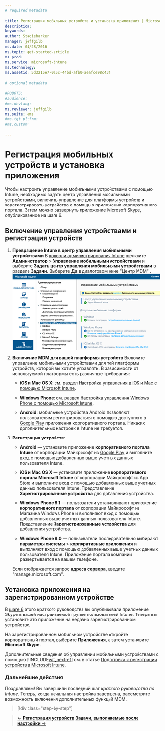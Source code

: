```yaml
---
# required metadata

title: Регистрация мобильных устройств и установка приложения | Microsoft Intune
description:
keywords:
author: Staciebarker
manager: jeffgilb
ms.date: 04/28/2016
ms.topic: get-started-article
ms.prod:
ms.service: microsoft-intune
ms.technology:
ms.assetid: 5d3215e7-0a5c-44bd-afb0-aeafce98c43f

# optional metadata

#ROBOTS:
#audience:
#ms.devlang:
ms.reviewer: jeffgilb
ms.suite: ems
#ms.tgt_pltfrm:
#ms.custom:

---
```


# Регистрация мобильных устройств и установка приложения
Чтобы настроить управление мобильными устройствами с помощью Intune, необходимо задать центр управления мобильными устройствами, включить управление для платформы устройств и зарегистрировать устройства с помощью приложения корпоративного портала. Затем можно развернуть приложение Microsoft Skype, опубликованное на шаге 6.

## Включение управления устройствами и регистрация устройств

1.  **Превращение Intune в центр управления мобильными устройствами** В [консоли администрирования Intune](https://manage.microsoft.com/) щелкните **Администратор** > **Управление мобильными устройствами** и выберите **Задать центр управления мобильными устройствами** в разделе **Задачи**.  Выберите **Да** в диалоговом окне "Центр MDM" .
    ![Консоль администрирования. Настройка MDM в Intune](./media/mdmAuthority.png)

2.  **Включение MDM для вашей платформы устройств** Включите управление мобильными устройствами для той платформы устройств, которой вы хотите управлять. В зависимости от используемой платформы есть различные требования:

    -   **iOS и Mac OS X**: см. раздел [Настройка управления в iOS и Mac с помощью Microsoft Intune](/intune/deploy-use/set-up-ios-and-mac-management-with-microsoft-intune).

    -   **Windows Phone**: см. раздел [Настройка управления Windows Phone с помощью Microsoft Intune](/intune/deploy-use/set-up-windows-phone-management-with-microsoft-intune).

    -   **Android**: мобильные устройства Android позволяют пользователям регистрироваться с помощью доступного в [Google Play](https://play.google.com/store/apps/details?id=com.skype.raider) приложения корпоративного портала. Никаких дополнительных настроек в Intune не требуется.

3.  **Регистрация устройств**:

    -   **Android** — установите приложение **корпоративного портала Intune** от корпорации Майкрософт из [Google Play](http://go.microsoft.com/fwlink/p/?LinkId=386612) и выполните вход с помощью добавленных выше учетных данных пользователя Intune.

    -   **iOS и Mac OS X** — установите приложение **корпоративного портала Microsoft Intune** от корпорации Майкрософт из App Store и выполните вход с помощью добавленных выше учетных данных пользователя Intune. Представление **Зарегистрированные устройства** для добавления устройства.

    -   **Windows Phone 8.1** — пользователи устанавливают приложение **корпоративного портала** от корпорации Майкрософт из Магазина Windows Phone и выполняют вход с помощью добавленных выше учетных данных пользователя Intune.  Представление **Зарегистрированные устройства** для добавления устройства.

    -   **Windows Phone 8.0** — пользователи последовательно выбирают **параметры системы** &gt; **корпоративные приложения** и выполняют вход с помощью добавленных выше учетных данных пользователя Intune. Приложение портала компании развертывается на вашем телефоне.

    Если отображается запрос **адреса сервера**, введите "manage.microsoft.com".

## Установка приложения на зарегистрированном устройстве
В [шаге 6](start-with-a-paid-subscription-to-microsoft-intune-step-6.md) этого краткого руководства вы опубликовали приложение Skype в вашей настраиваемой группе пользователей Intune. Теперь вы установите это приложение на недавно зарегистрированном устройстве.

На зарегистрированном мобильном устройстве откройте корпоративный портал, выберите **Приложения**, а затем установите **Microsoft Skype**.

Дополнительные сведения об управлении мобильными устройствами с помощью [!INCLUDE[wit_nextref](../includes/wit_nextref_md.md)] см. в статье [Подготовка к регистрации устройств в Microsoft Intune](/intune/deploy-use/get-ready-to-enroll-devices-in-microsoft-intune).


### Дальнейшие действия
Поздравляем! Вы завершили последний шаг *краткого руководства по Intune*. Теперь, когда начальная настройка завершена, рассмотрите возможность включения дополнительных функций MDM.

>[!div class="step-by-step"]

>[&larr; **Регистрация устройств**](.\start-with-a-paid-subscription-to-microsoft-intune-step-8.md)     [**Задачи, выполняемые после настройки** &rarr;](.\post-configuration-tasks.md)  


<!--HONumber=May16_HO3-->


